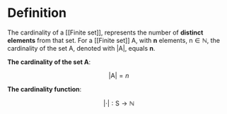 # Definition

The cardinality of a [[Finite set]], represents the number of **distinct elements** from that set. For a [[Finite set]] A, with **n** elements, $\text{n} \in \mathbb{N}$, the cardinality of the set A, denoted with $|\text{A}|$, equals **n**.

**The cardinality of the set A**:

$$|\text{A}| = n$$

**The cardinality function**:

$$|\cdot| : \text{S} \rightarrow \mathbb{N}$$
